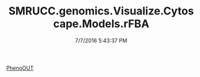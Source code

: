 ﻿---
title: SMRUCC.genomics.Visualize.Cytoscape.Models.rFBA
date: 7/7/2016 5:43:37 PM
---

[PhenoOUT](T-SMRUCC.genomics.Visualize.Cytoscape.Models.rFBA.PhenoOUT.html)
